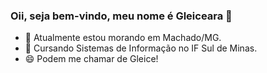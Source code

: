 ### Oii, seja bem-vindo, meu nome é Gleiceara 👋

- 🔭 Atualmente estou morando em Machado/MG.
- 🌱 Cursando Sistemas de Informação no IF Sul de Minas.
- 😄 Podem me chamar de Gleice!

